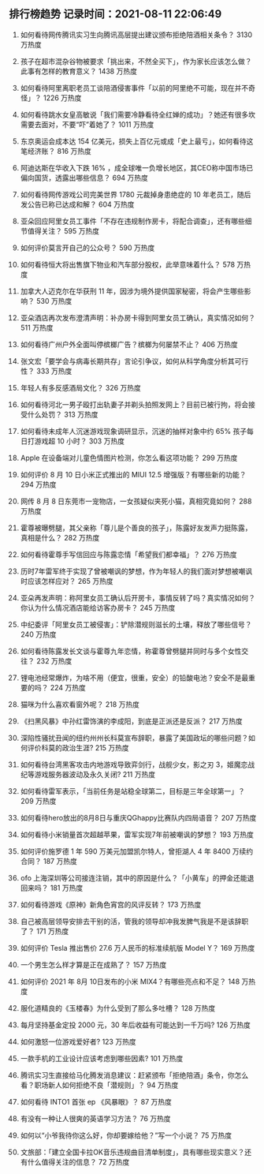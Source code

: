 
## 排行榜趋势 记录时间：2021-08-11 22:06:49
  
  1. 如何看待网传腾讯实习生向腾讯高层提出建议颁布拒绝陪酒相关条令？ 3130 万热度
    
  2. 孩子在超市混杂谷物被要求「挑出来，不然全买下」，作为家长应该怎么做？此事有怎样的教育意义？ 1438 万热度
    
  3. 如何看待阿里离职老员工谈陪酒侵害事件「以前的阿里绝不可能，现在并不奇怪」？ 1226 万热度
    
  4. 如何看待跳水女皇高敏说「我们需要冷静看待全红婵的成功」？她还有很多坎需要去面对，不要“吓”着她了？ 1011 万热度
    
  5. 东京奥运会成本达 154 亿美元，损失上百亿元或成「史上最亏」，如何看待这笔经济账？ 816 万热度
    
  6. 阿迪达斯在华收入下跌 16% ，成全球唯一负增长地区，其CEO称中国市场已偏向国货，透露出哪些信息？ 694 万热度
    
  7. 如何看待网传游戏公司完美世界 1780 元裁掉身患绝症的 10 年老员工，随后发公告已称已达成和解？ 604 万热度
    
  8. 亚朵回应阿里女员工事件「不存在违规制作房卡，将配合调查」，还有哪些细节值得关注？ 595 万热度
    
  9. 如何评价莫言开自己的公众号？ 590 万热度
    
  10. 如何看待恒大将出售旗下物业和汽车部分股权，此举意味着什么？ 578 万热度
    
  11. 加拿大人迈克尔在华获刑 11 年，因涉为境外提供国家秘密，将会产生哪些影响？ 530 万热度
    
  12. 亚朵酒店再次发布澄清声明：补办房卡得到阿里女员工确认，真实情况如何？ 511 万热度
    
  13. 如何看待广州户外全面叫停槟榔广告？槟榔为何屡禁不止？ 406 万热度
    
  14. 张文宏「要学会与病毒长期共存」言论引争议，如何从科学角度分析其可行性？ 333 万热度
    
  15. 年轻人有多反感酒局文化？ 326 万热度
    
  16. 如何看待河北一男子殴打出轨妻子并剃头拍照发网上？目前已被行拘，将会接受什么处罚？ 313 万热度
    
  17. 如何看待未成年人沉迷游戏现象调研显示，沉迷的抽样对象中约 65% 孩子每日打游戏超 10 小时？ 303 万热度
    
  18. Apple 在设备端对儿童色情图片检测，你怎么看这项功能？ 299 万热度
    
  19. 如何评价 8 月 10 日小米正式推出的 MIUI 12.5 增强版？有哪些新的功能？ 294 万热度
    
  20. 网传 8 月 8 日东莞市一宠物店，一女孩疑似夹死小猫，真相究竟如何？ 288 万热度
    
  21. 霍尊被曝劈腿，其父亲称「尊儿是个善良的孩子」，陈露好友发声力挺陈露，真相是什么？ 282 万热度
    
  22. 如何看待霍尊手写信回应与陈露恋情「希望我们都幸福」？ 276 万热度
    
  23. 历时7年雷军终于实现了曾被嘲讽的梦想，作为年轻人的我们面对梦想被嘲讽时应该怎样应对？ 265 万热度
    
  24. 亚朵再发声明：称阿里女员工确认后开房卡，事情反转了吗？真实情况如何？你认为什么情况酒店能给访客办房卡？ 245 万热度
    
  25. 中纪委评「阿里女员工被侵害」：铲除潜规则滋长的土壤，释放了哪些信号？ 240 万热度
    
  26. 如何看待陈露发长文谈与霍尊九年恋情，称霍尊曾劈腿并同时与多个女性交往？ 232 万热度
    
  27. 锂电池经常爆炸，为啥不用（便宜，很重，安全）的铅酸电池？安全不是最重要的吗？ 224 万热度
    
  28. 猫咪为什么喜欢看窗外呢？ 218 万热度
    
  29. 《扫黑风暴》中孙红雷饰演的李成阳，到底是正派还是反派？ 217 万热度
    
  30. 深陷性骚扰丑闻的纽约州州长科莫宣布辞职，暴露了美国政坛的哪些问题？如何评价科莫的政治生涯? 215 万热度
    
  31. 如何看待台湾黑客攻击内地游戏导致弈剑行，战舰少女，影之刃 3，姬魔恋战纪等游戏服务器波动及永久关闭? 211 万热度
    
  32. 如何看待雷军表示，「当前任务是站稳全球第二，目标是三年全球第一」？ 209 万热度
    
  33. 如何看待hero放出的8月8日与重庆QGhappy比赛队内四局语音？ 207 万热度
    
  34. 如何看待小米销量首次超越苹果，雷军实现7年前被嘲讽的梦想？ 193 万热度
    
  35. 如何评价施罗德 1 年 590 万美元加盟凯尔特人，曾拒湖人 4 年 8400 万续约合同？ 187 万热度
    
  36. ofo 上海深圳等公司接连注销，其中的原因是什么？「小黄车」的押金还能退回来吗？ 181 万热度
    
  37. 如何看待游戏《原神》新角色宵宫的风评反转？ 173 万热度
    
  38. 自己被高层领导安排去干别的活，管我的领导却冲我发脾气我是不是该辞职了？ 171 万热度
    
  39. 如何评价 Tesla 推出售价 27.6 万人民币的标准续航版 Model Y？ 169 万热度
    
  40. 一个男生怎么样才算是正在成熟了？ 157 万热度
    
  41. 如何评价 2021 年 8月 10日发布的小米 MIX4？有哪些亮点和不足？ 148 万热度
    
  42. 服化道精良的《玉楼春》为什么受到了那么多吐槽？ 128 万热度
    
  43. 每月坚持基金定投 2000 元，30 年后收益有可能达到一千万吗? 126 万热度
    
  44. 如何激怒一位游戏爱好者? 123 万热度
    
  45. 一款手机的工业设计应该考虑到哪些因素? 101 万热度
    
  46. 腾讯实习生直接给马化腾发消息建议：赶紧颁布「拒绝陪酒」条令，你怎么看？职场新人如何拒绝不良「潜规则」？ 94 万热度
    
  47. 如何看待 INTO1 首张 ep 《风暴眼》？ 87 万热度
    
  48. 有没有一种让人很爽的英语学习方法？ 76 万热度
    
  49. 如何以“小爷我待你这么好，你却要嫁给他？”写一个小说？ 75 万热度
    
  50. 文旅部：「建立全国卡拉OK音乐违规曲目清单制度」，具有哪些现实意义？还有什么值得关注的信息？ 72 万热度
    